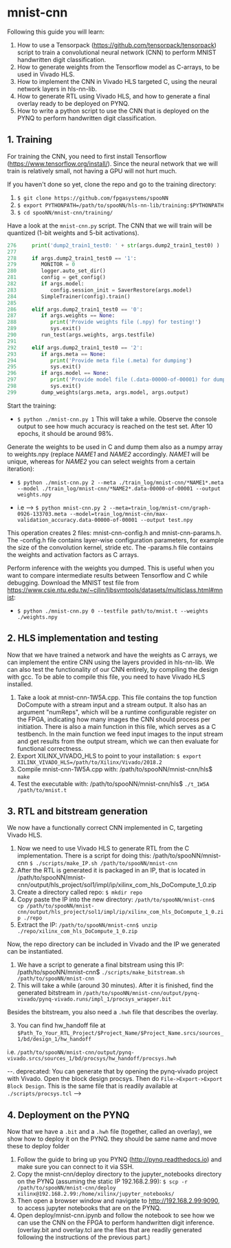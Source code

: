 # mnist-cnn

Following this guide you will learn:

1. How to use a Tensorpack (https://github.com/tensorpack/tensorpack) script to train a convolutional neural network (CNN) to perform MNIST handwritten digit classification.
2. How to generate weights from the Tensorflow model as C-arrays, to be used in Vivado HLS.
3. How to implement the CNN in Vivado HLS targeted C, using the neural network layers in hls-nn-lib.
4. How to generate RTL using Vivado HLS, and how to generate a final overlay ready to be deployed on PYNQ.
5. How to write a python script to use the CNN that is deployed on the PYNQ to perform handwritten digit classification.

## 1. Training

For training the CNN, you need to first install Tensorflow (https://www.tensorflow.org/install/). Since the neural network that we will train is relatively small, not having a GPU will not hurt much.

If you haven't done so yet, clone the repo and go to the training directory:

1. `$ git clone https://github.com/fpgasystems/spooNN`
2. `$ export PYTHONPATH=/path/to/spooNN/hls-nn-lib/training:$PYTHONPATH`
3. `$ cd spooNN/mnist-cnn/training/`

Have a look at the `mnist-cnn.py` script. The CNN that we will train will be quantized (1-bit weights and 5-bit activations).
```python
276     print('dump2_train1_test0: ' + str(args.dump2_train1_test0) )                                                                                       
277                                                                                                                                                         
278     if args.dump2_train1_test0 == '1':                                                                                                                  
279        MONITOR = 0                                                                                                                                     
280        logger.auto_set_dir()                                                                                                                           
281        config = get_config()                                                                                                                           
282        if args.model:                                                                                                                                  
283           config.session_init = SaverRestore(args.model)                                                                                              
284        SimpleTrainer(config).train()                                                                                                                   
285                                                                                                                                                         
286     elif args.dump2_train1_test0 == '0':                                                                                                                
287        if args.weights == None:                                                                                                                        
288           print('Provide weights file (.npy) for testing!')                                                                                           
289           sys.exit()                                                                                                                                  
290        run_test(args.weights, args.testfile)                                                                                                           
291                                                                                                                                                         
292     elif args.dump2_train1_test0 == '2':                                                                                                                
293        if args.meta == None:                                                                                                                           
294           print('Provide meta file (.meta) for dumping')                                                                                              
295           sys.exit()                                                                                                                                  
296        if args.model == None:                                                                                                                          
297           print('Provide model file (.data-00000-of-00001) for dumping')                                                                              
298           sys.exit()                                                                                                                                  
299        dump_weights(args.meta, args.model, args.output)
```
Start the training:
- `$ python ./mnist-cnn.py 1`
This will take a while. Observe the console output to see how much accuracy is reached on the test set. After 10 epochs, it should be around 98%.

Generate the weights to be used in C and dump them also as a numpy array to weights.npy (replace *NAME1* and *NAME2* accordingly. *NAME1* will be unique, whereas for *NAME2* you can select weights from a certain iteration):
- `$ python ./mnist-cnn.py 2 --meta ./train_log/mnist-cnn/*NAME1*.meta --model ./train_log/mnist-cnn/*NAME2*.data-00000-of-00001 --output weights.npy`

- i.e --> `$ python mnist-cnn.py 2 --meta=train_log/mnist-cnn/graph-0926-133703.meta --model=train_log/mnist-cnn/max-validation_accuracy.data-00000-of-00001 --output test.npy`

This operation creates 2 files: mnist-cnn-config.h and mnist-cnn-params.h. The -config.h file contains layer-wise configuration parameters, for example the size of the convolution kernel, stride etc. The -params.h file contains the weights and activation factors as C arrays.

Perform inference with the weights you dumped. This is useful when you want to compare intermediate results between Tensorflow and C while debugging. Download the MNIST test file from https://www.csie.ntu.edu.tw/~cjlin/libsvmtools/datasets/multiclass.html#mnist:
- `$ python ./mnist-cnn.py 0 --testfile path/to/mnist.t --weights ./weights.npy`

## 2. HLS implementation and testing

Now that we have trained a network and have the weights as C arrays, we can implement the entire CNN using the layers provided in hls-nn-lib. We can also test the functionality of our CNN entirely, by compiling the design with gcc. To be able to compile this file, you need to have Vivado HLS installed.

1. Take a look at mnist-cnn-1W5A.cpp. This file contains the top function DoCompute with a stream input and a stream output. It also has an argument "numReps", which will be a runtime configurable register on the FPGA, indicating how many images the CNN should process per initiation. There is also a main function in this file, which serves as a C testbench. In the main function we feed input images to the input stream and get results from the output stream, which we can then evaluate for functional correctness.
2. Export XILINX_VIVADO_HLS to point to your installation: `$ export XILINX_VIVADO_HLS=/path/to/Xilinx/Vivado/2018.2`
3. Compile mnist-cnn-1W5A.cpp with: /path/to/spooNN/mnist-cnn/hls$ `make`
4. Test the executable with: /path/to/spooNN/mnist-cnn/hls$ `./t_1W5A /path/to/mnist.t`

## 3. RTL and bitstream generation

We now have a functionally correct CNN implemented in C, targeting Vivado HLS. 

1. Now we need to use Vivado HLS to generate RTL from the C implementation. There is a script for doing this: /path/to/spooNN/mnist-cnn `$ ./scripts/make_IP.sh /path/to/spooNN/mnist-cnn`
2. After the RTL is generated it is packaged in an IP, that is located in /path/to/spooNN/mnist-cnn/output/hls_project/sol1/impl/ip/xilinx_com_hls_DoCompute_1_0.zip
3. Create a directory called repo: `$ mkdir repo`
4. Copy paste the IP into the new directory: `/path/to/spooNN/mnist-cnn$ cp /path/to/spooNN/mnist-cnn/output/hls_project/sol1/impl/ip/xilinx_com_hls_DoCompute_1_0.zip ./repo`
5. Extract the IP: `/path/to/spooNN/mnist-cnn$ unzip ./repo/xilinx_com_hls_DoCompute_1_0.zip`

Now, the repo directory can be included in Vivado and the IP we generated can be instantiated.

1. We have a script to generate a final bitstream using this IP: /path/to/spooNN/mnist-cnn$ `./scripts/make_bitstream.sh /path/to/spooNN/mnist-cnn`
2. This will take a while (around 30 minutes). After it is finished, find the generated bitstream in `/path/to/spooNN/mnist-cnn/output/pynq-vivado/pynq-vivado.runs/impl_1/procsys_wrapper.bit`

Besides the bitstream, you also need a `.hwh` file that describes the overlay. 

3. You can find hw_handoff file at `$Path_To_Your_RTL_Project/$Project_Name/$Project_Name.srcs/sources_1/bd/design_1/hw_handoff` 

i.e. `/path/to/spooNN/mnist-cnn/output/pynq-vivado.srcs/sources_1/bd/procsys/hw_handoff/procsys.hwh` 


--. deprecated: You can generate that by opening the pynq-vivado project with Vivado. Open the block design procsys. Then do `File->Export->Export Block Design`. This is the same file that is readily available at `./scripts/procsys.tcl` -->  

## 4. Deployment on the PYNQ

Now that we have a `.bit` and a `.hwh` file (together, called an overlay), we show how to deploy it on the PYNQ. 
they should be same name and move these to deploy folder 
1. Follow the guide to bring up you PYNQ (http://pynq.readthedocs.io) and make sure you can connect to it via SSH.
2. Copy the mnist-cnn/deploy directory to the jupyter_notebooks directory on the PYNQ (assuming the static IP 192.168.2.99): `$ scp -r /path/to/spooNN/mnist-cnn/deploy xilinx@192.168.2.99:/home/xilinx/jupyter_notebooks/`
3. Then open a browser window and navigate to http://192.168.2.99:9090, to access jupyter notebooks that are on the PYNQ.
4. Open deploy/mnist-cnn.ipynb and follow the notebook to see how we can use the CNN on the FPGA to perform handwritten digit inference. (overlay.bit and overlay.tcl are the files that are readily generated following the instructions of the previous part.)

